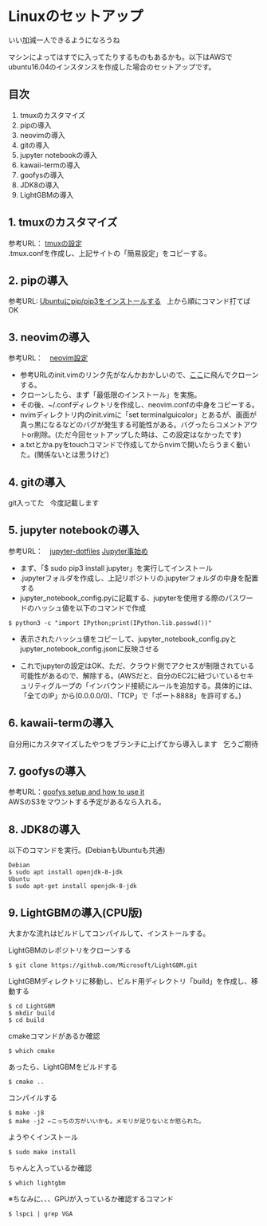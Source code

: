 # Linuxのセットアップ  
いい加減一人できるようになろうね  

マシンによってはすでに入ってたりするものもあるかも。以下はAWSでubuntu16.04のインスタンスを作成した場合のセットアップです。  

## 目次  
1. tmuxのカスタマイズ  
2. pipの導入  
3. neovimの導入  
4. gitの導入  
5. jupyter notebookの導入  
6. kawaii-termの導入  
7. goofysの導入  
8. JDK8の導入  
9. LightGBMの導入  

## 1. tmuxのカスタマイズ  
参考URL： [tmuxの設定](https://gink03.github.io/tmux/)  
.tmux.confを作成し、上記サイトの「簡易設定」をコピーする。  

## 2. pipの導入  
参考URL: [Ubuntuにpip/pip3をインストールする](http://pcl.solima.net/pyblog/archives/57)  
上から順にコマンド打てばOK  

## 3. neovimの導入  
参考URL：　[neovim設定](https://gink03.github.io/neovim/)  
- 参考URLのinit.vimのリンク先がなんかおかしいので、[ここ](https://bitbucket.org/nardtree/neovim.conf)に飛んでクローンする。  
- クローンしたら、まず「最低限のインストール」を実施。  
- その後、~/.confディレクトリを作成し、neovim.confの中身をコピーする。  
- nvimディレクトリ内のinit.vimに「set terminalguicolor」とあるが、画面が真っ黒になるなどのバグが発生する可能性がある。バグったらコメントアウトor削除。(ただ今回セットアップした時は、この設定はなかったです)  
- a.txtとかa.pyをtouchコマンドで作成してからnvimで開いたらうまく動いた。(関係ないとは思うけど)  

## 4. gitの導入  
git入ってた  
今度記載します  

## 5. jupyter notebookの導入  
参考URL：　[jupyter-dotfiles](https://github.com/GINK03/jupyter-dotfiles) [Jupyter事始め](https://qiita.com/taka4sato/items/2c3397ff34c440044978)  

- まず、「$ sudo pip3 install jupyter」を実行してインストール  
- .jupyterフォルダを作成し、上記リポジトリの.jupyterフォルダの中身を配置する  
- jupyter_notebook_config.pyに記載する、jupyterを使用する際のパスワードのハッシュ値を以下のコマンドで作成  
```
$ python3 -c "import IPython;print(IPython.lib.passwd())"
```
- 表示されたハッシュ値をコピーして、jupyter_notebook_config.pyとjupyter_notebook_config.jsonに反映させる  

- これでjupyterの設定はOK、ただ、クラウド側でアクセスが制限されている可能性があるので、解除する。(AWSだと、自分のEC2に紐づいているセキュリティグループの「インバウンド接続にルールを追加する。具体的には、「全てのIP」から(0.0.0.0/0)、「TCP」で「ポート8888」を許可する。)  

## 6. kawaii-termの導入  
自分用にカスタマイズしたやつをブランチに上げてから導入します  
乞うご期待  

## 7. goofysの導入  
参考URL：[goofys setup and how to use it](https://gink03.github.io/goofys/)  
AWSのS3をマウントする予定があるなら入れる。    

## 8. JDK8の導入  
以下のコマンドを実行。(DebianもUbuntuも共通)  
```
Debian
$ sudo apt install openjdk-8-jdk
Ubuntu
$ sudo apt-get install openjdk-8-jdk  
```

## 9. LightGBMの導入(CPU版)  
大まかな流れはビルドしてコンパイルして、インストールする。  

LightGBMのレポジトリをクローンする  
```
$ git clone https://github.com/Microsoft/LightGBM.git
```
LightGBMディレクトリに移動し、ビルド用ディレクトリ「build」を作成し、移動する  
```
$ cd LightGBM
$ mkdir build
$ cd build
```
cmakeコマンドがあるか確認  
```
$ which cmake 
```
あったら、LightGBMをビルドする  
```
$ cmake ..
```
コンパイルする  
```
$ make -j8
$ make -j2 ←こっちの方がいいかも。メモリが足りないとか怒られた。
```
ようやくインストール  
```
$ sudo make install
```
ちゃんと入っているか確認  
```
$ which lightgbm
```
※ちなみに、、、GPUが入っているか確認するコマンド  
```
$ lspci | grep VGA 
```





